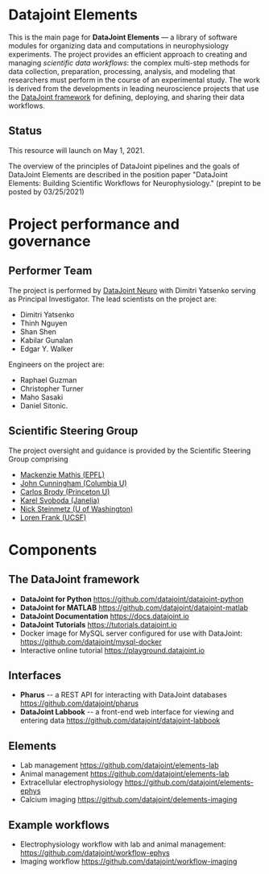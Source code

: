 # Datajoint Elements
This is the main page for **DataJoint Elements** — a library of software modules for organizing data and computations in neurophysiology experiments. 
The project provides an efficient approach to creating and managing *scientific data workflows*: the complex multi-step methods for data collection, preparation, processing, analysis, and modeling that researchers must perform in the course of an experimental study. 
The work is derived from the developments in leading neuroscience projects that use the [DataJoint framework](https://datajoint.io) for defining, deploying, and sharing their data workflows. 

## Status 
This resource will launch on May 1, 2021.

The overview of the principles of DataJoint pipelines and the goals of DataJoint Elements are described in the position paper "DataJoint Elements: Building Scientific Workflows for Neurophysiology." (prepint to be posted by 03/25/2021)

# Project performance and governance 

## Performer Team 
The project is performed by [DataJoint Neuro](https://djneuro.io) with Dimitri Yatsenko serving as Principal Investigator.
The lead scientists on the project are: 

* Dimitri Yatsenko
* Thinh Nguyen
* Shan Shen
* Kabilar Gunalan
* Edgar Y. Walker

Engineers on the project are: 
* Raphael Guzman
* Christopher Turner
* Maho Sasaki
* Daniel Sitonic. 


## Scientific Steering Group
The project oversight and guidance is provided by the Scientific Steering Group comprising 
* [Mackenzie Mathis (EPFL)](http://www.mackenziemathislab.org/team) 
* [John Cunningham (Columbia U)](https://stat.columbia.edu/~cunningham/)
* [Carlos Brody (Princeton U)](https://https://pni.princeton.edu/faculty/carlos-brody)
* [Karel Svoboda (Janelia)](https://www.janelia.org/people/karel-svoboda)
* [Nick Steinmetz (U of Washington)](http://www.nicksteinmetz.com/)
* [Loren Frank (UCSF)](https://franklab.ucsf.edu/)


# Components 

## The DataJoint framework 

* **DataJoint for Python** https://github.com/datajoint/datajoint-python    
* **DataJoint for MATLAB** https://github.com/datajoint/datajoint-matlab    
* **DataJoint Documentation** https://docs.datajoint.io 
* **DataJoint Tutorials** https://tutorials.datajoint.io
* Docker image for MySQL server configured for use with DataJoint:  https://github.com/datajoint/mysql-docker
* Interactive online tutorial https://playground.datajoint.io

## Interfaces 
* **Pharus** -- a REST API for interacting with DataJoint databases  https://github.com/datajoint/pharus
* **DataJoint Labbook** -- a front-end web interface for viewing and entering data  https://github.com/datajoint/datajoint-labbook

## Elements 

* Lab management https://github.com/datajoint/elements-lab 
* Animal  management https://github.com/datajoint/elements-lab 
* Extracellular electrophysiology https://github.com/datajoint/elements-ephys
* Calcium imaging https://github.com/datajoint/delements-imaging 

## Example workflows 

* Electrophysiology workflow with lab and animal management: https://github.com/datajoint/workflow-ephys
* Imaging workflow https://github.com/datajoint/workflow-imaging



